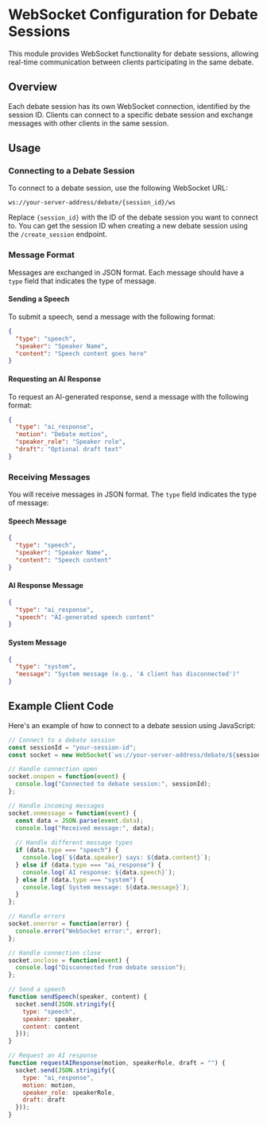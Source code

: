 # WebSocket Configuration for Debate Sessions

This module provides WebSocket functionality for debate sessions, allowing real-time communication between clients participating in the same debate.

## Overview

Each debate session has its own WebSocket connection, identified by the session ID. Clients can connect to a specific debate session and exchange messages with other clients in the same session.

## Usage

### Connecting to a Debate Session

To connect to a debate session, use the following WebSocket URL:

```
ws://your-server-address/debate/{session_id}/ws
```

Replace `{session_id}` with the ID of the debate session you want to connect to. You can get the session ID when creating a new debate session using the `/create_session` endpoint.

### Message Format

Messages are exchanged in JSON format. Each message should have a `type` field that indicates the type of message.

#### Sending a Speech

To submit a speech, send a message with the following format:

```json
{
  "type": "speech",
  "speaker": "Speaker Name",
  "content": "Speech content goes here"
}
```

#### Requesting an AI Response

To request an AI-generated response, send a message with the following format:

```json
{
  "type": "ai_response",
  "motion": "Debate motion",
  "speaker_role": "Speaker role",
  "draft": "Optional draft text"
}
```

### Receiving Messages

You will receive messages in JSON format. The `type` field indicates the type of message:

#### Speech Message

```json
{
  "type": "speech",
  "speaker": "Speaker Name",
  "content": "Speech content"
}
```

#### AI Response Message

```json
{
  "type": "ai_response",
  "speech": "AI-generated speech content"
}
```

#### System Message

```json
{
  "type": "system",
  "message": "System message (e.g., 'A client has disconnected')"
}
```

## Example Client Code

Here's an example of how to connect to a debate session using JavaScript:

```javascript
// Connect to a debate session
const sessionId = "your-session-id";
const socket = new WebSocket(`ws://your-server-address/debate/${sessionId}/ws`);

// Handle connection open
socket.onopen = function(event) {
  console.log("Connected to debate session:", sessionId);
};

// Handle incoming messages
socket.onmessage = function(event) {
  const data = JSON.parse(event.data);
  console.log("Received message:", data);
  
  // Handle different message types
  if (data.type === "speech") {
    console.log(`${data.speaker} says: ${data.content}`);
  } else if (data.type === "ai_response") {
    console.log(`AI response: ${data.speech}`);
  } else if (data.type === "system") {
    console.log(`System message: ${data.message}`);
  }
};

// Handle errors
socket.onerror = function(error) {
  console.error("WebSocket error:", error);
};

// Handle connection close
socket.onclose = function(event) {
  console.log("Disconnected from debate session");
};

// Send a speech
function sendSpeech(speaker, content) {
  socket.send(JSON.stringify({
    type: "speech",
    speaker: speaker,
    content: content
  }));
}

// Request an AI response
function requestAIResponse(motion, speakerRole, draft = "") {
  socket.send(JSON.stringify({
    type: "ai_response",
    motion: motion,
    speaker_role: speakerRole,
    draft: draft
  }));
}
```